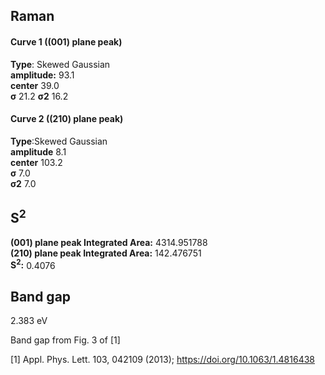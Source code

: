 ## Raman

#### Curve 1 ((001) plane peak)
**Type**: Skewed Gaussian\
**amplitude:** 93.1\
**center** 39.0\
**σ** 21.2
**σ2** 16.2


#### Curve 2 ((210) plane peak)
**Type**:Skewed Gaussian\
**amplitude** 8.1\
**center** 103.2\
**σ** 7.0\
**σ2** 7.0


## S<sup>2</sup>
**(001) plane peak Integrated Area:** 4314.951788\
**(210) plane peak Integrated Area:** 142.476751\
**S<sup>2</sup>:** 0.4076



## Band gap
2.383 eV

Band gap from  Fig. 3 of [1]

[1] Appl. Phys. Lett. 103, 042109 (2013); https://doi.org/10.1063/1.4816438
